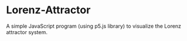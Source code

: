 # Lorenz-Attractor
A simple JavaScript program (using p5.js library) to visualize the Lorenz attractor system.

